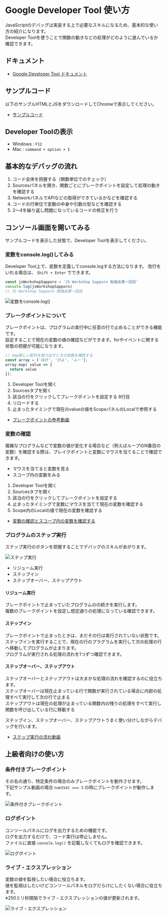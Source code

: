 # Google Developer Tool 使い方

JavaScriptのデバッグは実装する上で必要なスキルになるため、基本的な使い方の紹介になります。  
Developer Toolを使うことで関数の動きなどの処理がどのように進んでいるか確認できます。

## ドキュメント

- [Google Developer Tool ドキュメント ](https://developers.google.com/web/tools/chrome-devtools/?utm_source=dcc&utm_medium=redirect&utm_campaign=2018Q2)

## サンプルコード

以下のサンプルHTMLとJSをダウンロードしてChromeで表示してください。

- [サンプルコード](https://github.com/js-workshop-sapporo/document/tree/master/devtool/example)

## Developer Toolの表示

- Windows : `F12`
- Mac : `command + option + I`

## 基本的なデバッグの流れ

1. コード全体を把握する（関数単位でのチェック）
2. Sourcesパネルを開き、関数ごとにブレークポイントを設定して処理の動きを確認する
3. NetworkパネルでAPIなどの取得ができているかなどを確認する
4. コードの行単位で変数の中身や引数の型などを確認する
5. 2〜4を繰り返し問題になっているコードの修正を行う

## コンソール画面を開いてみる

サンプルコードを表示した状態で、Developer Toolを表示してください。

### 変数をconsole.log()してみる

Developer Tool上で、変数を定義してconsole.logする方法になります。
改行をいれる場合は、 `Shift + Enter` でできます。

```js
const jsWorkshopSapporo = 'JS Workshop Sapporo 勉強会第一回目'
console.log(jsWorkshopSapporo)
// JS Workshop Sapporo 勉強会第一回目
```

![変数をconsole.log()](assets/20190522005936.png)

### ブレークポイントについて

ブレークポイントは、プログラムの実行中に任意の行で止めることができる機能です。  
設定することで現在の変数の値の確認などができます。forやイベントに関する状態の把握が可能になります。

```js
// map新しい配列を取り出すときの変数を確認する
const array = ['ほげ', 'ぴよ', 'ふー'];
array.map( value => {
  return value
});
```

1. Developer Toolを開く
2. Sourcesタブを開く
3. 該当の行をクリックしてブレークポイントを設定する 8行目
4. リロードする
5. 止まったタイミングで現在のvalueの値をScopeパネルのLocalで参照する

- <a href="https://www.dropbox.com/s/t1esjt5auyol0y4/20190523010950.mp4?dl=0" target="_blank">ブレークポイントの参考動画</a>

### 変数の確認

複雑なプログラムなどで変数の値が変化する場合など（例えばループのN番目の変数）を確認する際は、プレイクポイントと変数にマウスを当てることで確認できます。

- マウスを当てると変数を見る
- スコープ内の変数をみる

1. Developer Toolを開く
2. Sourcesタブを開く
3. 該当の行をクリックしてブレークポイントを設定する
4. 止まったタイミングで変数にマウスを当てて現在の変数を確認する
5. Scope内のLocalの値で現在の変数を確認する

- <a href="https://www.dropbox.com/s/syplngi8bnx8pfq/20190618171243.mp4?dl=0" target="_blank">変数の確認とスコープ内の変数を確認する</a>

### プログラムのステップ実行

ステップ実行のボタンを把握することでデバッグのスキルがあがります。

![ステップ実行](assets/20190619015721.png)

- リジューム実行
- ステップイン
- ステップオーバー、ステップアウト

#### リジューム実行

ブレークポイントで止まっていたプログラムのの続きを実行します。  
複数のブレークポイントを設定し想定通りの処理になっている確認できます。

#### ステップイン

ブレークポイントで止まったときは、まだその行は実行されていない状態です。  
ステップインを実行することで、現在の行のプラグラムを実行して次の処理の行へ移動してプログラムが止まります。  
プログラムが実行される処理の流れを1つずつ確認できます。

#### ステップオーバー、ステップアウト

ステップオーバーとステップアウトは大まかな処理の流れを確認するのに役立ちます。  
ステップオーバーは現在止まっている行で関数が実行されている場合に内部の処理すべて実行して次の行で止まる  
ステップアウトは現在の処理が止まっている関数内の残りの処理をすべて実行し関数を呼び出している行に移動する

ステップイン、ステップオーバー、ステップアウトうまく使い分けしながらデバッグを行います。

- <a href="https://www.dropbox.com/s/kscu3i21aookt6t/20190619022318.mp4?dl=0" target="_blank">ステップ実行の流れ動画</a>

## 上級者向けの使い方

### 条件付きブレークポイント

その名の通り、特定条件の場合のみブレークポイントを動作させます。  
下記サンプル動画の場合 `num1Val === 3` の時にブレークポイントが動作します。 

![条件付きブレークポイント](assets/example2-1.gif)

### ログポイント

コンソールパネルにログを出力するための機能です。  
ログを出力するだけで、コード実行は停止しません。  
ファイルに直接 `console.log()` を記載しなくてもログを確認できます。

![ログポイント](assets/example2-2.gif)

### ライブ・エクスプレッション

変数の値を監視したい場合に役立ちます。  
値を監視はしたいけどコンソールパネルをログだらけにしたくない場合に役立ちます。  
※250ミリ秒間隔でライブ・エクスプレッションの値が更新されます。

![ライブ・エクスプレッション](assets/example2-3.gif)
